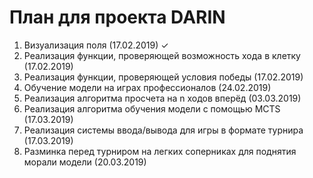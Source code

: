 # План для проекта DARIN

1. Визуализация поля (17.02.2019) $\checkmark$
1. Реализация функции, проверяющей возможность хода в клетку (17.02.2019)
1. Реализация функции, проверяющей условия победы (17.02.2019)
1. Обучение модели на играх профессионалов (24.02.2019)
1. Реализация алгоритма просчета на n ходов вперёд (03.03.2019)
1. Реализация алгоритма обучения модели с помощью MCTS (17.03.2019)
1. Реализация системы ввода/вывода для игры в формате турнира (17.03.2019)
1. Разминка перед турниром на легких соперниках для поднятия морали модели (20.03.2019)
